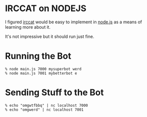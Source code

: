 IRCCAT on NODEJS
================
I figured [irccat][irccat] would be easy to implement in [node.js][node] as a means of learning more about it.

It's not impressive but it should run just fine.

Running the Bot
===============

    % node main.js 7000 mysuperbot werd
    % node main.js 7001 mybetterbot e

Sending Stuff to the Bot
========================

    % echo "omgwtfbbq" | nc localhost 7000
    % echo "omgwerd" | nc localhost 7001

[node]: http://nodejs.org
[irccat]: http://github.com/webs/irccat
